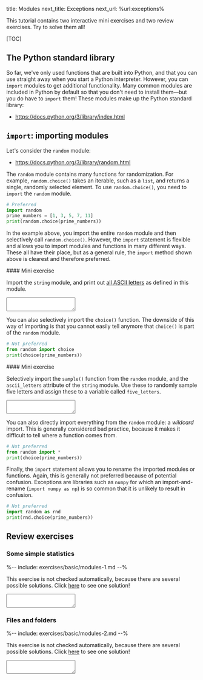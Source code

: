 title: Modules
next_title: Exceptions
next_url: %url:exceptions%

This tutorial contains two interactive mini exercises and two review exercises. Try to solve them all!

[TOC]


## The Python standard library

So far, we've only used functions that are built into Python, and that you can use straight away when you start a Python interpreter. However, you can `import` modules to get additional functionality. Many common modules are included in Python by default so that you don't need to install them—but you do have to `import` them! These modules make up the Python standard library:

- <https://docs.python.org/3/library/index.html>


## `import`: importing modules

Let's consider the `random` module:

- <https://docs.python.org/3/library/random.html>

The `random` module contains many functions for randomization. For example, `random.choice()` takes an iterable, such as a `list`, and returns a single, randomly selected element. To use `random.choice()`, you need to `import` the `random` module.


```python
# Preferred
import random
prime_numbers = [1, 3, 5, 7, 11]
print(random.choice(prime_numbers))
```

In the example above, you import the entire `random` module and then selectively call `random.choice()`. However, the `import` statement is flexible and allows you to import modules and functions in many different ways. These all have their place, but as a general rule, the `import` method shown above is clearest and therefore preferred.


<div class="exercise" id="exercise_import" markdown="1">
#### Mini exercise

Import the `string` module, and print out [all ASCII letters](https://docs.python.org/3/library/string.html#string.ascii_letters) as defined in this module.

<textarea class="code"></textarea>
<div hidden class="solution_output">abcdefghijklmnopqrstuvwxyzABCDEFGHIJKLMNOPQRSTUVWXYZ</div>
</div>

You can also selectively import the `choice()` function. The downside of this way of importing is that you cannot easily tell anymore that `choice()` is part of the `random` module.


```python
# Not preferred
from random import choice
print(choice(prime_numbers))
```

<div class="exercise" id="exercise_import_from" markdown="1">
#### Mini exercise

Selectively import the `sample()` function from the `random` module, and the `ascii_letters` attribute of the `string` module. Use these to randomly sample five letters and assign these to a variable called `five_letters`.

<textarea class="code"></textarea>
<div hidden class="solution_validate">
import random
import string
correct = 1
try:
    if random.sample is not sample:
        correct = 0
    if string.ascii_letters is not ascii_letters:
        correct = 0
    if len(five_letters) != 5:
        correct = 0
except:
    correct = 0
</div>
</div>


You can also directly import everything from the `random` module: a *wildcard* import. This is generally considered bad practice, because it makes it difficult to tell where a function comes from.


```python
# Not preferred
from random import *
print(choice(prime_numbers))
```

Finally, the `import` statement allows you to rename the imported modules or functions. Again, this is generally not preferred because of potential confusion. Exceptions are libraries such as `numpy` for which an import-and-rename (`import numpy as np`) is so common that it is unlikely to result in confusion.


```python
# Not preferred
import random as rnd
print(rnd.choice(prime_numbers))
```


## Review exercises

<div class='exercise no-progress' id='exercise_statistics' markdown=1>

### Some simple statistics

%-- include: exercises/basic/modules-1.md --%

This exercise is not checked automatically, because there are several possible solutions. Click [here](%url:modules%-solution-1) to see one solution!

<textarea class="code height300"></textarea>

</div>

<div class='exercise no-progress' id='exercise_files' markdown=1>

### Files and folders

%-- include: exercises/basic/modules-2.md --%

This exercise is not checked automatically, because there are several possible solutions. Click [here](%url:modules%-solution-2) to see one solution!

<textarea class="code height300"></textarea>

</div>
